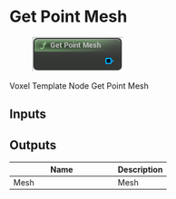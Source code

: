 # Get Point Mesh

<div align="left" data-full-width="false"><figure><img src="../../../.gitbook/assets/get_point_mesh.png" alt=""><figcaption></figcaption></figure></div>

Voxel Template Node Get Point Mesh

## Inputs

## Outputs

<table><thead><tr><th width="170">Name</th><th>Description</th></tr></thead><tbody><tr><td>Mesh</td><td>Mesh</td></tr></tbody></table>
